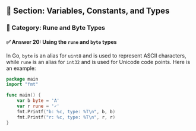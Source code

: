 ## 📘 Section: Variables, Constants, and Types  
### 🔹 Category: Rune and Byte Types  
#### ✅ Answer 20: Using the `rune` and `byte` types

In Go, `byte` is an alias for `uint8` and is used to represent ASCII characters, while `rune` is an alias for `int32` and is used for Unicode code points. Here is an example:

```go
package main
import "fmt"

func main() {
    var b byte = 'A'
    var r rune = '✓'
    fmt.Printf("b: %c, type: %T\n", b, b)
    fmt.Printf("r: %c, type: %T\n", r, r)
}
```
